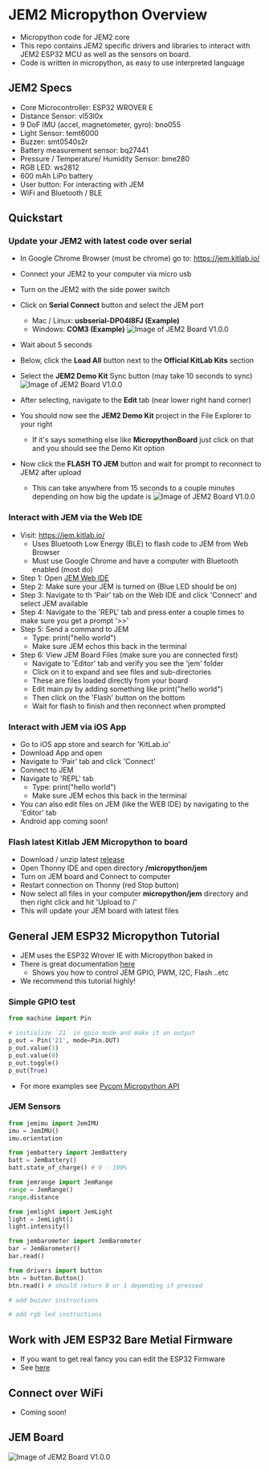 # JEM2 Micropython Overview
- Micropython code for JEM2 core
- This repo contains JEM2 specific drivers and libraries to interact with JEM2 ESP32 MCU as well as the sensors on board.
- Code is written in micropython, as easy to use interpreted language

## JEM2 Specs
- Core Microcontroller: ESP32 WROVER E
- Distance Sensor: vl53l0x
- 9 DoF IMU (accel, magnetometer, gyro): bno055
- Light Sensor: temt6000
- Buzzer: smt0540s2r
- Battery measurement sensor: bq27441
- Pressure / Temperature/ Humidity Sensor: bme280
- RGB LED: ws2812
- 600 mAh LiPo battery
- User button: For interacting with JEM
- WiFi and Bluetooth / BLE

## Quickstart
### Update your JEM2 with latest code over serial
- In Google Chrome Browser (must be chrome) go to: https://jem.kitlab.io/
- Connect your JEM2 to your computer via micro usb
- Turn on the JEM2 with the side power switch
- Click on **Serial Connect** button and select the JEM port
   + Mac / Linux: **usbserial-DP04I8FJ (Example)**
   + Windows: **COM3 (Example)**
![Image of JEM2 Board V1.0.0](docs/images/JEM-IDE-Connect-Serial.png)
- Wait about 5 seconds
- Below, click the **Load All** button next to the **Official KitLab Kits** section
- Select the **JEM2 Demo Kit** Sync button (may take 10 seconds to sync)
![Image of JEM2 Board V1.0.0](docs/images/JEM-IDE-LoadAll.png)

- After selecting, navigate to the **Edit** tab (near lower right hand corner)
- You should now see the **JEM2 Demo Kit** project in the File Explorer to your right
   + If it's says something else like **MicropythonBoard** just click on that and you should see the Demo Kit option
- Now click the **FLASH TO JEM** button and wait for prompt to reconnect to JEM2 after upload
   + This can take anywhere from 15 seconds to a couple minutes depending on how big the update is
![Image of JEM2 Board V1.0.0](docs/images/JEM-IDE-FileExplorer.png)


### Interact with JEM via the Web IDE
- Visit: https://jem.kitlab.io/
   + Uses Bluetooth Low Energy (BLE) to flash code to JEM from Web Browser
   + Must use Google Chrome and have a computer with Bluetooth enabled (most do)
- Step 1: Open [JEM Web IDE](https://kitlab.io/jem/ide)
- Step 2: Make sure your JEM is turned on (Blue LED should be on)
- Step 3: Navigate to th 'Pair' tab on the Web IDE and click 'Connect' and select JEM available
- Step 4: Navigate to the 'REPL' tab and press enter a couple times to make sure you get a prompt '>>'
- Step 5: Send a command to JEM
   + Type: print("hello world") 
   + Make sure JEM echos this back in the terminal
- Step 6: View JEM Board Files (make sure you are connected first)
   + Navigate to 'Editor' tab and verify you see the 'jem' folder
   + Click on it to expand and see files and sub-directories
   + These are files loaded directly from your board
   + Edit main.py by adding something like print("hello world")
   + Then click on the 'Flash' button on the bottom 
   + Wait for flash to finish and then reconnect when prompted

### Interact with JEM via iOS App
- Go to iOS app store and search for 'KitLab.io'
- Download App and open
- Navigate to 'Pair' tab and click 'Connect'
- Connect to JEM
- Navigate to 'REPL' tab
   + Type: print("hello world")
   + Make sure JEM echos this back in the terminal
- You can also edit files on JEM (like the WEB IDE) by navigating to the 'Editor' tab
- Android app coming soon!

### Flash latest Kitlab JEM Micropython to board
- Download / unzip latest [release](https://github.com/kitlab-io/micropython/releases)
- Open Thonny IDE and open directory **/micropython/jem**
- Turn on JEM board and Connect to computer
- Restart connection on Thonny (red Stop button)
- Now select all files in your computer **micropython/jem** directory and then right click and hit 'Upload to /'
- This will update your JEM board with latest files

## General JEM ESP32 Micropython Tutorial
- JEM uses the ESP32 Wrover IE with Micropython baked in
- There is great documentation [here](https://docs.micropython.org/en/latest/esp32/tutorial/index.html)
   + Shows you how to control JEM GPIO, PWM, I2C, Flash ..etc
- We recommend this tutorial highly!


### Simple GPIO test
```python
from machine import Pin

# initialize `21` in gpio mode and make it an output
p_out = Pin('21', mode=Pin.OUT)
p_out.value(1)
p_out.value(0)
p_out.toggle()
p_out(True)
```

- For more examples see [Pycom Micropython API](https://docs.pycom.io/firmwareapi/pycom/machine/)

### JEM Sensors
```python
from jemimu import JemIMU
imu = JemIMU()
imu.orientation

from jembattery import JemBattery
batt = JemBattery()
batt.state_of_charge() # 0 - 100%

from jemrange import JemRange
range = JemRange()
range.distance

from jemlight import JemLight
light = JemLight()
light.intensity()

from jembarometer import JemBarometer
bar = JemBarometer()
bar.read()

from drivers import button
btn = button.Button()
btn.read() # should return 0 or 1 depending if pressed

# add buzzer instructions

# add rgb led instructions
```

## Work with JEM ESP32 Bare Metial Firmware
- If you want to get real fancy you can edit the ESP32 Firmware
- See [here](https://docs.espressif.com/projects/esp-idf/en/latest/esp32/index.html)

## Connect over WiFi
- Coming soon!

## JEM Board
![Image of JEM2 Board V1.0.0](docs/images/jem2-v1.0.0.png)

